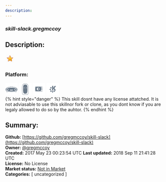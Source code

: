 ```yaml
---
description: 
---
```


### _skill-slack.gregmccoy_  
## Description:  
  
![](../.gitbook/assets/star.png)  
  
### Platform:  
 ![Mark I](../.gitbook/assets/mark-1-icon.png)  ![Mark II](../.gitbook/assets/mark-2-icon.png)  ![Picroft](../.gitbook/assets/picroft-icon.png)  ![plasmoid](../.gitbook/assets/kde.png)   
{% hint style="danger" %}
This skill dosnt have any license attatched. It is not adviasable to use this skillnor fork or clone, as you dont know if you are legaly allowed to do so by the auhtor.
{% endhint %}
  
## Summary:  
**Github:** [https://github.com/gregmccoy/skill-slack](https://github.com/gregmccoy/skill-slack)  
**Owner:** [@gregmccoy](https://github.com/gregmccoy)  
**Created:** 2017 May 23 00:23:54 UTC  **Last updated:** 2018 Sep 11 21:41:28 UTC  
**License:** No License  
**Market status:** [Not in Market](https://market.mycroft.ai/skill/)  
**Categories:** [ uncategorized ]   
